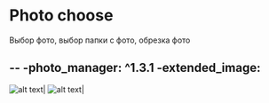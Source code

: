 # Photo choose 

Выбор фото, выбор папки с фото, обрезка фото

--
-photo_manager: ^1.3.1
-extended_image:
--
![alt text](https://github.com/Taverz/fantlang/blob/master/app_fanlang.gif)|
![alt text](https://github.com/Taverz/fantlang/blob/master/app_fanlang.gif)|

